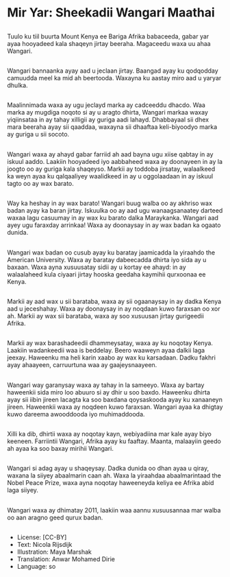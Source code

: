 # Mir Yar: Sheekadii Wangari Maathai

##
Tuulo ku tiil buurta Mount Kenya ee Bariga Afrika babaceeda, gabar yar ayaa hooyadeed kala shaqeyn jirtay beeraha. Magaceedu waxa uu ahaa Wangari.

##
Wangari bannaanka ayay aad u jeclaan jirtay. Baangad ayay ku qodqodday camuudda meel ka mid ah beertooda. Waxayna ku aastay miro aad u yaryar dhulka.

##
Maalinnimada waxa ay ugu jeclayd marka ay cadceeddu dhacdo. Waa marka ay mugdiga noqoto si ay u aragto dhirta, Wangari markaa waxay yiqiinsataa in ay tahay xilligii ay guriga aadi lahayd. Dhabbayaal sii dhex mara beeraha ayay sii qaaddaa, waxayna sii dhaaftaa keli-biyoodyo marka ay guriga u sii socoto.

##
Wangari waxa ay ahayd gabar farriid ah aad bayna ugu xiise qabtay in ay iskuul aaddo. Laakiin hooyadeed iyo aabbaheed waxa ay doonayeen in ay la joogto oo ay guriga kala shaqeyso. Markii ay toddoba jirsatay, walaalkeed ka weyn ayaa ku qalqaaliyey waalidkeed in ay u oggolaadaan in ay iskuul tagto oo ay wax barato.

##
Way ka heshay in ay wax barato! Wangari buug walba oo ay akhriso wax badan ayay ka baran jirtay. Iskuulka oo ay aad ugu wanaagsanaatey darteed waxaa lagu casuumay in ay wax ku barato dalka Maraykanka. Wangari aad ayey ugu faraxday arrinkaa! Waxa ay doonaysay in ay wax badan ka ogaato dunida.

##
Wangari wax badan oo cusub ayay ku baratay jaamicadda la yiraahdo the American University. Waxa ay baratay dabeecadda dhirta iyo sida ay u baxaan. Waxa ayna xusuusatay sidii ay u kortay ee ahayd: in ay walaalaheed kula ciyaari jirtay hooska geedaha kaymihii qurxoonaa ee Kenya.

##
Markii ay aad wax u sii barataba, waxa ay sii ogaanaysay in ay dadka Kenya aad u jeceshahay. Waxa ay doonaysay in ay noqdaan kuwo faraxsan oo xor ah. Markii ay wax sii barataba, waxa ay soo xusuusan jirtay gurigeedii Afrika.

##
Markii ay wax barashadeedii dhammeysatay, waxa ay ku noqotay Kenya. Laakiin wadankeedii waa is beddelay. Beero waaweyn ayaa dalkii laga jeexay. Haweenku ma heli karin xaabo ay wax ku karsadaan. Dadku fakhri ayay ahaayeen, carruurtuna waa ay gaajeysnaayeen.

##
Wangari way garanysay waxa ay tahay in la sameeyo. Waxa ay bartay haweenkii sida miro loo abuuro si ay dhir u soo baxdo. Haweenku dhirta ayay sii iibin jireen lacagta ka soo baxdana qoysaskooda ayay ku xanaaneyn jireen. Haweenkii waxa ay noqdeen kuwo faraxsan. Wangari ayaa ka dhigtay kuwo dareema awooddooda iyo muhimaddooda.

##
Xilli ka dib, dhirtii waxa ay noqotay kayn, webiyadiina mar kale ayay biyo keeneen. Farriintii Wangari, Afrika ayay ku faaftay. Maanta, malaayiin geedo ah ayaa ka soo baxay mirihii Wangari.

##
Wangari si adag ayay u shaqeysay. Dadka dunida oo dhan ayaa u qiray, waxana la siiyey abaalmarin caan ah. Waxa la yiraahdaa abaalmarintaad the Nobel Peace Prize, waxa ayna noqotay haweeneyda keliya ee Afrika abid laga siiyey.

##
Wangari waxa ay dhimatay 2011, laakiin waa aannu xusuusannaa mar walba oo aan aragno geed qurux badan.

##
* License: [CC-BY]
* Text: Nicola Rijsdijk
* Illustration: Maya Marshak
* Translation: Anwar Mohamed Dirie
* Language: so
